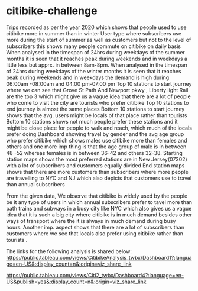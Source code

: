 # citibike-challenge

Trips recorded as per the year 2020 which shows that people used to use citibike more in summer than in winter
User type where subscribers use more during the start of summer as well as customers but not to the level of subscribers this shows many people commute on citibike on daily basis
When analysed in the timespan of 24hrs during weekdays of the summer months it is seen that it reaches peak during weekends and in weekdays a little less but apprx. in between 8am-8pm.
When analysed in the timespan of 24hrs during weekdays of the winter months it is seen that it reaches peak during weekends and in weekdays the demand is high during 06:00am -08:00am and 04:00 pm-07:00 pm
Top 10 stations to start journey where we can see that Grove St Path And Newport pkwy , Liberty light Rail are the top 3 which might give us a vague idea that there are a lot of people who come to visit the city are tourists who prefer citibike
Top 10 stations to end journey is almost the same places 
Bottom 10 stations to  start journey shows that the avg. users might be locals of that place rather than tourists 
Bottom 10  stations shows not much people prefer these stations and it might be close place for people to walk and reach, which much of the locals prefer doing
Dashboard showing travel by gender and the avg age group who prefer citibike which shows males use citibike more than females and others and one more imp thing is that the age group of male is in between 48 -52 whereas females is in between 36-42 and others 32-38.
Starting station maps shows the most preferred stations are in New Jersey(07302) with a lot of subscribers and customers  equally divided
End station maps shows that there are more customers than subscribers where more people are travelling to NYC and NJ which also depicts that customers use to travel than annual subscribers


From the given data,
We observe that citibike is widely used by the people be it any type of users in which annual subscribers prefer to tavel more than path trains and subways in a busy city like NYC which also gives us a vague idea that it is such a big city where citibike is in much demand besides other ways of transport where the it is always in much demand during busy hours.
Another imp. aspect shows that there are a lot of subscribers than customers where we see that locals also prefer using citibike rather than tourists .


The links for the following analysis is shared below:
https://public.tableau.com/views/CitibikeAnalysis_twbx/Dashboard1?:language=en-US&:display_count=n&:origin=viz_share_link

https://public.tableau.com/views/Citi2_twbx/Dashboard4?:language=en-US&publish=yes&:display_count=n&:origin=viz_share_link

